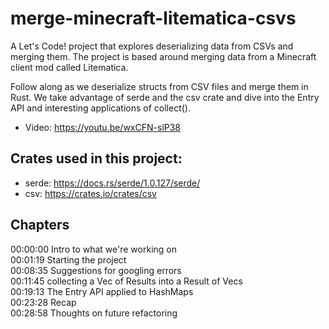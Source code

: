 # merge-minecraft-litematica-csvs
A Let's Code! project that explores deserializing data from CSVs and merging them. The project is based around merging data from a Minecraft client mod called Litematica.

Follow along as we deserialize structs from CSV files and merge them in Rust. We take advantage of serde and the csv crate and dive into the Entry API and interesting applications of collect().

* Video: https://youtu.be/wxCFN-slP38

## Crates used in this project:

* serde: https://docs.rs/serde/1.0.127/serde/
* csv: https://crates.io/crates/csv

## Chapters

00:00:00			Intro to what we're working on				
00:01:19			Starting the project				
00:08:35			Suggestions for googling errors				
00:11:45			collecting a Vec of Results into a Result of Vecs				
00:19:13			The Entry API applied to HashMaps				
00:23:28			Recap				
00:28:58			Thoughts on future refactoring		
